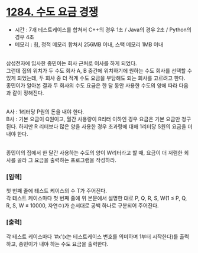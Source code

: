 # [1284. 수도 요금 경쟁](https://swexpertacademy.com/main/code/problem/problemDetail.do?problemLevel=1&problemLevel=2&problemLevel=3&contestProbId=AV189xUaI8UCFAZN&categoryId=AV189xUaI8UCFAZN&categoryType=CODE&problemTitle=&orderBy=PASS_RATE&selectCodeLang=ALL&select-1=3&pageSize=10&pageIndex=3&problemLevel=1%2C2%2C3&&&&&&&&&)


- 시간 : 7개 테스트케이스를 합쳐서 C++의 경우 1초 / Java의 경우 2초 / Python의 경우 4초
- 메모리 : 힙, 정적 메모리 합쳐서 256MB 이내, 스택 메모리 1MB 이내
<br><br>

삼성전자에 입사한 종민이는 회사 근처로 이사를 하게 되었다.
<br>
그런데 집의 위치가 두 수도 회사 A, B 중간에 위치하기에 원하는 수도 회사를 선택할 수 있게 되었는데, 두 회사 중 더 적게 수도 요금을 부담해도 되는 회사를 고르려고 한다.
<br>
종민이가 알아본 결과 두 회사의 수도 요금은 한 달 동안 사용한 수도의 양에 따라 다음과 같이 정해진다.
<br><br>

A사 : 1리터당 P원의 돈을 내야 한다.
<br>
B사 : 기본 요금이 Q원이고, 월간 사용량이 R리터 이하인 경우 요금은 기본 요금만 청구된다. 하지만 R 리터보다 많은 양을 사용한 경우 초과량에 대해 1리터당 S원의 요금을 더 내야 한다.
<br><br>

종민이의 집에서 한 달간 사용하는 수도의 양이 W리터라고 할 때, 요금이 더 저렴한 회사를 골라 그 요금을 출력하는 프로그램을 작성하라.

### [입력]

첫 번째 줄에 테스트 케이스의 수 T가 주어진다.
<br>
각 테스트 케이스마다 첫 번째 줄에 위 본문에서 설명한 대로 P, Q, R, S, W(1 ≤ P, Q, R, S, W ≤ 10000, 자연수)가 순서대로 공백 하나로 구분되어 주어진다.

### [출력]

각 테스트 케이스마다 ‘#x’(x는 테스트케이스 번호를 의미하며 1부터 시작한다)를 출력하고, 종민이가 내야 하는 수도 요금을 출력한다.